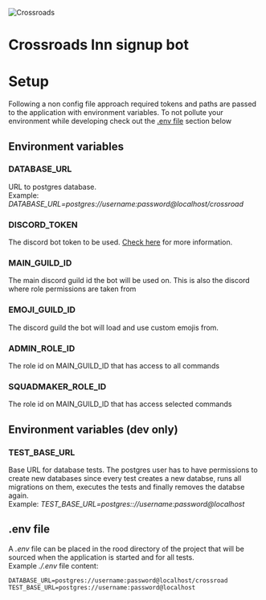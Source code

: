 ![Crossroads](https://cdn.discordapp.com/icons/226398442082140160/03fe915815e9dbb6cdd18fe577fc6dd9.webp)

# Crossroads Inn signup bot

# Setup
Following a non config file approach required tokens and paths are passed to the application with
environment variables. To not pollute your environment while developing check out the [.env
file](#mardown-header-.env-file) section below

## Environment variables
### DATABASE\_URL
URL to postgres database.\
Example: *DATABASE\_URL=postgres://username:password@localhost/crossroad*
### DISCORD\_TOKEN
The discord bot token to be used. [Check here](https://discord.com/developers/docs/intro) for more
information.
### MAIN\_GUILD\_ID
The main discord guild id the bot will be used on. This is also the discord where role
permissions are taken from
### EMOJI\_GUILD\_ID
The discord guild the bot will load and use custom emojis from.
### ADMIN\_ROLE\_ID
The role id on MAIN\_GUILD\_ID that has access to all commands
### SQUADMAKER\_ROLE\_ID
The role id on MAIN\_GUILD\_ID that has access selected commands

## Environment variables (dev only)
### TEST\_BASE\_URL
Base URL for database tests. The postgres user has to have permissions to create new databases since
every test creates a new databse, runs all migrations on them, executes the tests and finally
removes the databse again.\
Example: *TEST\_BASE\_URL=postgres:://username:password@localhost*

## .env file
A *.env* file can be placed in the rood directory of the project that will be sourced when the
application is started and for all tests.\
Example *./.env* file content:
```
DATABASE_URL=postgres://username:password@localhost/crossroad
TEST_BASE_URL=postgres://username:password@localhost
```
